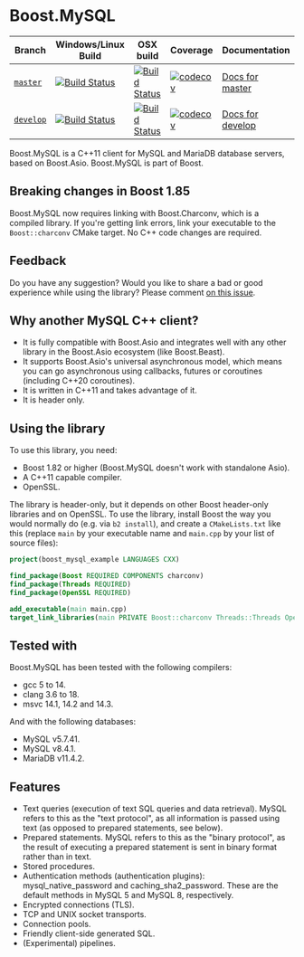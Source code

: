 # Boost.MySQL

Branch | Windows/Linux Build | OSX build | Coverage | Documentation
-------|---------------------|-----------|--------- | -------------
[`master`](https://github.com/boostorg/mysql/tree/master)   | [![Build Status](https://drone.cpp.al/api/badges/boostorg/mysql/status.svg)](https://drone.cpp.al/boostorg/mysql)                        | [![Build Status](https://github.com/boostorg/mysql/actions/workflows/build-code.yml/badge.svg)](https://github.com/boostorg/mysql)                | [![codecov](https://codecov.io/gh/boostorg/mysql/branch/master/graph/badge.svg)](https://codecov.io/gh/boostorg/mysql/branch/master)   | [Docs for master](https://www.boost.org/doc/libs/master/libs/mysql/doc/html/index.html)
[`develop`](https://github.com/boostorg/mysql/tree/develop) | [![Build Status](https://drone.cpp.al/api/badges/boostorg/mysql/status.svg?ref=refs/heads/develop)](https://drone.cpp.al/boostorg/mysql) | [![Build Status](https://github.com/boostorg/mysql/actions/workflows/build-code.yml/badge.svg?branch=develop)](https://github.com/boostorg/mysql) | [![codecov](https://codecov.io/gh/boostorg/mysql/branch/develop/graph/badge.svg)](https://codecov.io/gh/boostorg/mysql/branch/develop) | [Docs for develop](https://www.boost.org/doc/libs/develop/libs/mysql/doc/html/index.html)

Boost.MySQL is a C++11 client for MySQL and MariaDB database servers, based on Boost.Asio.
Boost.MySQL is part of Boost.

## Breaking changes in Boost 1.85

Boost.MySQL now requires linking with Boost.Charconv, which is a compiled library.
If you're getting link errors, link your executable to the `Boost::charconv` CMake target.
No C++ code changes are required.

## Feedback

Do you have any suggestion? Would you like to share a bad or good experience while using the library?
Please comment [on this issue](https://github.com/boostorg/mysql/issues/140).

## Why another MySQL C++ client?

- It is fully compatible with Boost.Asio and integrates well with any other
  library in the Boost.Asio ecosystem (like Boost.Beast).
- It supports Boost.Asio's universal asynchronous model, which means you can
  go asynchronous using callbacks, futures or coroutines (including C++20 coroutines).
- It is written in C++11 and takes advantage of it.
- It is header only.

## Using the library

To use this library, you need:

- Boost 1.82 or higher (Boost.MySQL doesn't work with standalone Asio).
- A C++11 capable compiler.
- OpenSSL.

The library is header-only, but it depends on other Boost header-only libraries and on OpenSSL.
To use the library, install Boost the way you would normally do (e.g. via `b2 install`), and create
a `CMakeLists.txt` like this (replace `main` by your executable name and `main.cpp` by your list of source files):

```cmake
project(boost_mysql_example LANGUAGES CXX)

find_package(Boost REQUIRED COMPONENTS charconv)
find_package(Threads REQUIRED)
find_package(OpenSSL REQUIRED)

add_executable(main main.cpp)
target_link_libraries(main PRIVATE Boost::charconv Threads::Threads OpenSSL::Crypto OpenSSL::SSL)
```

## Tested with

Boost.MySQL has been tested with the following compilers:

- gcc 5 to 14.
- clang 3.6 to 18.
- msvc 14.1, 14.2 and 14.3.

And with the following databases:

- MySQL v5.7.41.
- MySQL v8.4.1.
- MariaDB v11.4.2.

## Features

- Text queries (execution of text SQL queries and data retrieval).
  MySQL refers to this as the "text protocol", as all information is passed using text
  (as opposed to prepared statements, see below).
- Prepared statements. MySQL refers to this as the "binary protocol", as the result
  of executing a prepared statement is sent in binary format rather than in text.
- Stored procedures.
- Authentication methods (authentication plugins): mysql_native_password and
  caching_sha2_password. These are the default methods in MySQL 5 and MySQL 8,
  respectively.
- Encrypted connections (TLS).
- TCP and UNIX socket transports.
- Connection pools.
- Friendly client-side generated SQL.
- (Experimental) pipelines.
